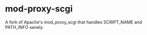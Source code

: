 mod-proxy-scgi
==============

A fork of Apache's mod_proxy_scgi that handles SCRIPT_NAME and PATH_INFO sanely.
